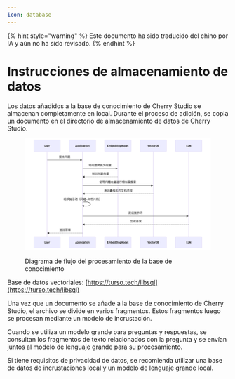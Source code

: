 ```yaml
---
icon: database
---
```


{% hint style="warning" %}
Este documento ha sido traducido del chino por IA y aún no ha sido revisado.
{% endhint %}

# Instrucciones de almacenamiento de datos

Los datos añadidos a la base de conocimiento de Cherry Studio se almacenan completamente en local. Durante el proceso de adición, se copia un documento en el directorio de almacenamiento de datos de Cherry Studio.

<figure><img src="../.gitbook/assets/mermaid-diagram-1739241680067.png" alt=""><figcaption><p>Diagrama de flujo del procesamiento de la base de conocimiento</p></figcaption></figure>

Base de datos vectoriales: [https://turso.tech/libsql](https://turso.tech/libsql)

Una vez que un documento se añade a la base de conocimiento de Cherry Studio, el archivo se divide en varios fragmentos. Estos fragmentos luego se procesan mediante un modelo de incrustación.

Cuando se utiliza un modelo grande para preguntas y respuestas, se consultan los fragmentos de texto relacionados con la pregunta y se envían juntos al modelo de lenguaje grande para su procesamiento.

Si tiene requisitos de privacidad de datos, se recomienda utilizar una base de datos de incrustaciones local y un modelo de lenguaje grande local.